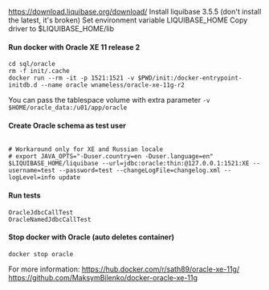 
https://download.liquibase.org/download/
Install liquibase 3.5.5 (don't install the latest, it's broken)
Set environment variable LIQUIBASE_HOME
Copy driver to $LIQUIBASE_HOME/lib

#### Run docker with Oracle XE 11 release 2
```
cd sql/oracle
rm -f init/.cache
docker run --rm -it -p 1521:1521 -v $PWD/init:/docker-entrypoint-initdb.d --name oracle wnameless/oracle-xe-11g-r2
```
You can pass the tablespace volume with extra parameter `-v $HOME/oracle_data:/u01/app/oracle` 

#### Create Oracle schema as test user
```

# Workaround only for XE and Russian locale
# export JAVA_OPTS="-Duser.country=en -Duser.language=en"
$LIQUIBASE_HOME/liquibase --url=jdbc:oracle:thin:@127.0.0.1:1521:XE --username=test --password=test --changeLogFile=changelog.xml --logLevel=info update
```

#### Run tests
```
OracleJdbcCallTest
OracleNamedJdbcCallTest
```

#### Stop docker with Oracle (auto deletes container)
```
docker stop oracle
```

For more information:
https://hub.docker.com/r/sath89/oracle-xe-11g/
https://github.com/MaksymBilenko/docker-oracle-xe-11g
